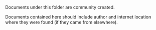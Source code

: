 Documents under this folder are community created.

Documents contained here should include author and internet location where they were found (if they came from elsewhere).


